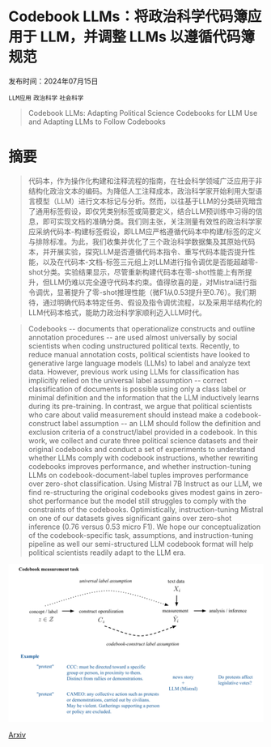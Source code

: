 # Codebook LLMs：将政治科学代码簿应用于 LLM，并调整 LLMs 以遵循代码簿规范

发布时间：2024年07月15日

`LLM应用` `政治科学` `社会科学`

> Codebook LLMs: Adapting Political Science Codebooks for LLM Use and Adapting LLMs to Follow Codebooks

# 摘要

> 代码本，作为操作化构建和注释流程的指南，在社会科学领域广泛应用于非结构化政治文本的编码。为降低人工注释成本，政治科学家开始利用大型语言模型（LLM）进行文本标记与分析。然而，以往基于LLM的分类研究暗含了通用标签假设，即仅凭类别标签或简要定义，结合LLM预训练中习得的信息，即可实现文档的准确分类。我们则主张，关注测量有效性的政治科学家应采纳代码本-构建标签假设，即LLM应严格遵循代码本中构建/标签的定义与排除标准。为此，我们收集并优化了三个政治科学数据集及其原始代码本，并开展实验，探究LLM是否遵循代码本指令、重写代码本能否提升性能，以及在代码本-文档-标签三元组上对LLM进行指令调优是否能超越零-shot分类。实验结果显示，尽管重新构建代码本在零-shot性能上有所提升，但LLM仍难以完全遵守代码本约束。值得欣喜的是，对Mistral进行指令调优，显著提升了零-shot推理性能（微F1从0.53提升至0.76）。我们期待，通过明确代码本特定任务、假设及指令调优流程，以及采用半结构化的LLM代码本格式，能助力政治科学家顺利迈入LLM时代。

> Codebooks -- documents that operationalize constructs and outline annotation procedures -- are used almost universally by social scientists when coding unstructured political texts. Recently, to reduce manual annotation costs, political scientists have looked to generative large language models (LLMs) to label and analyze text data. However, previous work using LLMs for classification has implicitly relied on the universal label assumption -- correct classification of documents is possible using only a class label or minimal definition and the information that the LLM inductively learns during its pre-training. In contrast, we argue that political scientists who care about valid measurement should instead make a codebook-construct label assumption -- an LLM should follow the definition and exclusion criteria of a construct/label provided in a codebook. In this work, we collect and curate three political science datasets and their original codebooks and conduct a set of experiments to understand whether LLMs comply with codebook instructions, whether rewriting codebooks improves performance, and whether instruction-tuning LLMs on codebook-document-label tuples improves performance over zero-shot classification. Using Mistral 7B Instruct as our LLM, we find re-structuring the original codebooks gives modest gains in zero-shot performance but the model still struggles to comply with the constraints of the codebooks. Optimistically, instruction-tuning Mistral on one of our datasets gives significant gains over zero-shot inference (0.76 versus 0.53 micro F1). We hope our conceptualization of the codebook-specific task, assumptions, and instruction-tuning pipeline as well our semi-structured LLM codebook format will help political scientists readily adapt to the LLM era.

![Codebook LLMs：将政治科学代码簿应用于 LLM，并调整 LLMs 以遵循代码簿规范](../../../paper_images/2407.10747/x1.png)

[Arxiv](https://arxiv.org/abs/2407.10747)